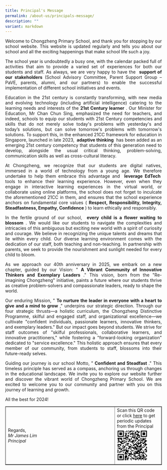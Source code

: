 ```yaml
---
title: Principal's Message
permalink: /about-us/principals-message/
description: ""
variant: markdown
---
```

<p align="justify">Welcome to Chongzheng Primary School, and thank you for stopping by our school website. This website is updated regularly and tells you about our school and all the exciting happenings that make school life such a joy.
</p><p align="justify">The school year is undoubtedly a busy one, with the calendar packed full of activities that aim to provide a varied set of experiences for both our students and staff. As always, we are very happy to have the&nbsp; <strong>support of our stakeholders</strong>&nbsp;(School Advisory Committee, Parent Support Group – PaVE, parents, alumni, and our partners) to enable the successful implementation of different school initiatives and events.
</p><p align="justify">Education in the 21st century is constantly transforming, with new media and evolving technology (including artificial intelligence) catering to the learning needs and interests of the&nbsp;<strong>21st Century learner</strong>&nbsp;. Our Minister for Education, Mr Chan Chun Sing, emphasized the need for teachers, and indeed, schools to equip our students with 21st Century competencies and skills that do not merely solve today's problems with yesterday's and today’s solutions, but can solve tomorrow's problems with tomorrow's solutions. To support this, in the enhanced 21CC framework for education in Singapore, launched in late 2023,&nbsp;<strong> adaptive thinking</strong>&nbsp; has been added as an emerging 21st century competency that students of this generation need to develop, alongside the usual critical thinking, problem-solving, communication skills as well as cross-cultural literacy. 
</p><p align="justify">At Chongzheng, we recognize that our students are digital natives, immersed in a world of technology from a young age. We therefore undertake to help them embrace this advantage and&nbsp;<strong> leverage EdTech</strong>&nbsp; tools to enhance their learning experience. However, even when they engage in interactive learning experiences in the virtual world, or collaborate using online platforms, the school does not forget to inculcate the aforementioned 21CC in them, and ensures that the school experience anchors on fundamental core values (&nbsp;<strong>Respect, Responsibility, Integrity, Steadfastness, Empathy, Confidence</strong>&nbsp;) to learn ethically and responsibly. 
</p><p align="justify">In the fertile ground of our school, &nbsp;<strong>every child is a flower waiting to blossom</strong>&nbsp;. We would like our students to navigate the complexities and intricacies of this ambiguous but exciting new world with a spirit of curiosity and courage. We believe in recognizing the unique talents and dreams that lie within every child. Our diverse learning environment comes with the dedication of our staff, both teaching and non-teaching. In partnership with parents, we seek to provide the nourishment and sunlight needed for every child to bloom.
</p><p align="justify">As we approach our 40th anniversary in 2025, we embark on a new chapter, guided by our Vision: "&nbsp;<strong>A Vibrant Community of Innovative Thinkers and Exemplary Leaders</strong>&nbsp;." This vision, born from the "Re-imagining Chongzheng" initiative, paints a future where our students thrive as creative problem-solvers and compassionate leaders, ready to shape the world.
</p><p align="justify">Our enduring Mission, "&nbsp;<strong>To nurture the leader in everyone with a heart to give and a mind to grow</strong>&nbsp;," underpins our strategic direction. Through our four strategic thrusts—a holistic curriculum, the Chongzheng Distinctive Programme, skilful and engaged staff, and organizational excellence—we cultivate "confident individuals, passionate learners, innovative thinkers, and exemplary leaders." But our impact goes beyond students. We strive for staff outcomes of "skilful professionals, collaborative learners, and innovative practitioners," while fostering a "forward-looking organization" dedicated to "service excellence." This holistic approach ensures that every member of our community, from students to staff, blossoms into their future-ready selves.
</p><p align="justify">Guiding our journey is our school Motto, "&nbsp;<strong>Confident and Steadfast</strong>&nbsp;." This timeless principle has served as a compass, anchoring us through changes in the educational landscape. We invite you to explore our website further and discover the vibrant world of Chongzheng Primary School. We are excited to welcome you to our community and partner with you on this journey of learning and growth.
</p><p align="justify">All the best for 2024!</p>
<table style="border-collapse: collapse; width: 100%;" border="1">
<tbody>
<tr>
<td style="width: 70%;">
<p>Regards,<br><em>Mr James Lim<br>Principal</em></p>
</td>
<td style="width: 30%;">Scan this&nbsp;QR code or click&nbsp;<a class="" href="https://sites.google.com/moe.edu.sg/czps-principal2022/home" target="_blank" rel="noopener">here</a> to get periodic updates<em>&nbsp;</em> from the Principal
<img style="width: 75%;" src="/images/qr.png"></td>
</tr>
</tbody>
</table>
